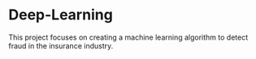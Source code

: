 # Deep-Learning
This project focuses on creating a machine learning algorithm to detect fraud in the insurance industry. 
